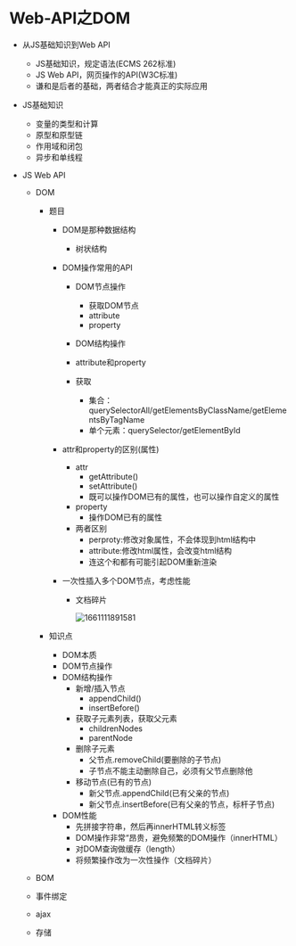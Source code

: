 # Web-API之DOM

* 从JS基础知识到Web API

  * JS基础知识，规定语法(ECMS 262标准)
  * JS Web API，网页操作的API(W3C标准)
  * 谦和是后者的基础，两者结合才能真正的实际应用

* JS基础知识

  * 变量的类型和计算
  * 原型和原型链
  * 作用域和闭包
  * 异步和单线程

* JS Web API

  * DOM

    * 题目

      * DOM是那种数据结构
        * 树状结构

      * DOM操作常用的API

        * DOM节点操作
          * 获取DOM节点
          * attribute
          * property
        * DOM结构操作
        * attribute和property

        * 获取
          * 集合：querySelectorAll/getElementsByClassName/getElementsByTagName
          * 单个元素：querySelector/getElementById

      * attr和property的区别(属性)
        * attr
          * getAttribute()
          * setAttribute()
          * 既可以操作DOM已有的属性，也可以操作自定义的属性
        * property
          * 操作DOM已有的属性
        * 两者区别
          * perproty:修改对象属性，不会体现到html结构中
          * attribute:修改html属性，会改变html结构
          * 连这个和都有可能引起DOM重新渲染

      * 一次性插入多个DOM节点，考虑性能

        * 文档碎片

          ![1661111891581](C:\Users\Administrator\AppData\Roaming\Typora\typora-user-images\1661111891581.png)

    * 知识点

      * DOM本质
      * DOM节点操作
      * DOM结构操作
        * 新增/插入节点
          * appendChild()
          * insertBefore()
        * 获取子元素列表，获取父元素
          * childrenNodes
          * parentNode
        * 删除子元素
          * 父节点.removeChild(要删除的子节点)
          * 子节点不能主动删除自己，必须有父节点删除他
        * 移动节点(已有的节点)
          - 新父节点.appendChild(已有父亲的节点)
          - 新父节点.insertBefore(已有父亲的节点，标杆子节点)
      * DOM性能
        * 先拼接字符串，然后再innerHTML转义标签
        * DOM操作非常“昂贵，避免频繁的DOM操作（innerHTML）
        * 对DOM查询做缓存（length）
        * 将频繁操作改为一次性操作（文档碎片）

  * BOM

  * 事件绑定

  * ajax

  * 存储